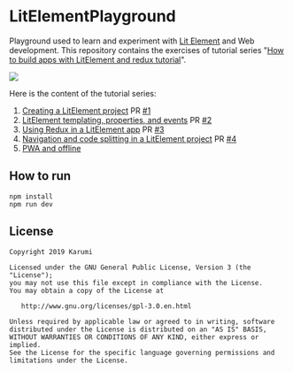 # LitElementPlayground
Playground used to learn and experiment with [Lit Element](https://lit-element.polymer-project.org/) and Web development. This repository contains the exercises of tutorial series "[How to build apps with LitElement and redux tutorial](https://vaadin.com/tutorials/lit-element)".

![](https://vaadin.com/static/content/learning-center/tutorials/lit-element/images/lit-element-thumbnail.png)

Here is the content of the tutorial series:

1. [Creating a LitElement project](https://vaadin.com/tutorials/lit-element/starting-a-lit-element-project) PR [#1](https://github.com/Karumi/LitElementPlayground/pull/1)
2. [LitElement templating, properties, and events](https://vaadin.com/tutorials/lit-element/lit-element-templating-properties-and-events) PR [#2](https://github.com/Karumi/LitElementPlayground/pull/2)
3. [Using Redux in a LitElement app](https://vaadin.com/tutorials/lit-element/state-management-with-redux) PR [#3](https://github.com/Karumi/LitElementPlayground/pull/3)
4. [Navigation and code splitting in a LitElement project](https://vaadin.com/tutorials/lit-element/navigation-and-code-splitting) PR [#4](https://github.com/Karumi/LitElementPlayground/pull/4)
5. [PWA and offline](https://vaadin.com/tutorials/lit-element/pwa-and-offline)

## How to run

```
npm install
npm run dev
```

License
-------

    Copyright 2019 Karumi

    Licensed under the GNU General Public License, Version 3 (the "License");
    you may not use this file except in compliance with the License.
    You may obtain a copy of the License at

       http://www.gnu.org/licenses/gpl-3.0.en.html

    Unless required by applicable law or agreed to in writing, software
    distributed under the License is distributed on an "AS IS" BASIS,
    WITHOUT WARRANTIES OR CONDITIONS OF ANY KIND, either express or implied.
    See the License for the specific language governing permissions and
    limitations under the License.
